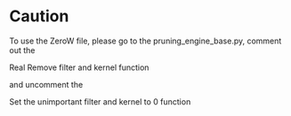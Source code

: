 # Caution
To use the ZeroW file, please go to the pruning_engine_base.py, comment out the

Real Remove filter and kernel function 

and uncomment the 

Set the unimportant filter and kernel to 0 function
